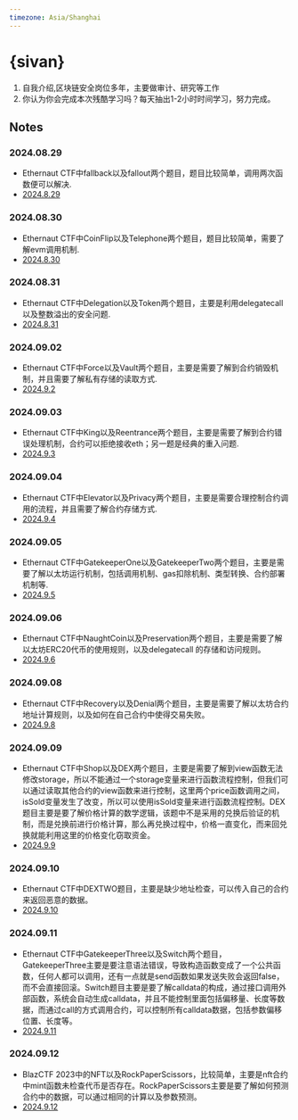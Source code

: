 ```yaml
---
timezone: Asia/Shanghai
---
```


# {sivan}

1. 自我介绍,区块链安全岗位多年，主要做审计、研究等工作
2. 你认为你会完成本次残酷学习吗？每天抽出1-2小时时间学习，努力完成。

## Notes

<!-- Content_START -->

### 2024.08.29
- Ethernaut CTF中fallback以及fallout两个题目，题目比较简单，调用两次函数便可以解决.
- [2024.8.29](./Writeup/Sivan/2024.8.29)
### 2024.08.30
- Ethernaut CTF中CoinFlip以及Telephone两个题目，题目比较简单，需要了解evm调用机制.
- [2024.8.30](./Writeup/Sivan/2024.8.30)
### 2024.08.31
- Ethernaut CTF中Delegation以及Token两个题目，主要是利用delegatecall以及整数溢出的安全问题.
- [2024.8.31](./Writeup/Sivan/2024.8.31)
### 2024.09.02
- Ethernaut CTF中Force以及Vault两个题目，主要是需要了解到合约销毁机制，并且需要了解私有存储的读取方式.
- [2024.9.2](./Writeup/Sivan/2024.9.2)
### 2024.09.03
- Ethernaut CTF中King以及Reentrance两个题目，主要是需要了解到合约错误处理机制，合约可以拒绝接收eth；另一题是经典的重入问题.
- [2024.9.3](./Writeup/Sivan/2024.9.3)
### 2024.09.04
- Ethernaut CTF中Elevator以及Privacy两个题目，主要是需要合理控制合约调用的流程，并且需要了解合约存储方式.
- [2024.9.4](./Writeup/Sivan/2024.9.4)
### 2024.09.05
- Ethernaut CTF中GatekeeperOne以及GatekeeperTwo两个题目，主要是需要了解以太坊运行机制，包括调用机制、gas扣除机制、类型转换、合约部署机制等.
- [2024.9.5](./Writeup/Sivan/2024.9.5)
### 2024.09.06
- Ethernaut CTF中NaughtCoin以及Preservation两个题目，主要是需要了解以太坊ERC20代币的使用规则，以及delegatecall 的存储和访问规则。
- [2024.9.6](./Writeup/Sivan/2024.9.6)
### 2024.09.08
- Ethernaut CTF中Recovery以及Denial两个题目，主要是需要了解以太坊合约地址计算规则，以及如何在自己合约中使得交易失败。
- [2024.9.8](./Writeup/Sivan/2024.9.8)
### 2024.09.09
- Ethernaut CTF中Shop以及DEX两个题目，主要是需要了解到view函数无法修改storage，所以不能通过一个storage变量来进行函数流程控制，但我们可以通过读取其他合约的view函数来进行控制，这里两个price函数调用之间，isSold变量发生了改变，所以可以使用isSold变量来进行函数流程控制。DEX题目主要是要了解价格计算的数学逻辑，该题中不是采用的兑换后验证的机制，而是兑换前进行价格计算，那么再兑换过程中，价格一直变化，而来回兑换就能利用这里的价格变化窃取资金。
- [2024.9.9](./Writeup/Sivan/2024.9.9)
### 2024.09.10
- Ethernaut CTF中DEXTWO题目，主要是缺少地址检查，可以传入自己的合约来返回恶意的数据。
- [2024.9.10](./Writeup/Sivan/2024.9.10)
### 2024.09.11
- Ethernaut CTF中GatekeeperThree以及Switch两个题目，GatekeeperThree主要是要注意语法错误，导致构造函数变成了一个公共函数，任何人都可以调用，还有一点就是send函数如果发送失败会返回false，而不会直接回滚。Switch题目主要是要了解calldata的构成，通过接口调用外部函数，系统会自动生成calldata，并且不能控制里面包括偏移量、长度等数据，而通过call的方式调用合约，可以控制所有calldata数据，包括参数偏移位置、长度等。
- [2024.9.11](./Writeup/Sivan/2024.9.11)
### 2024.09.12
- BlazCTF 2023中的NFT以及RockPaperScissors，比较简单，主要是nft合约中mint函数未检查代币是否存在。RockPaperScissors主要是要了解如何预测合约中的数据，可以通过相同的计算以及参数预测。
- [2024.9.12](./Writeup/Sivan/2024.9.12)
<!-- Content_END -->
